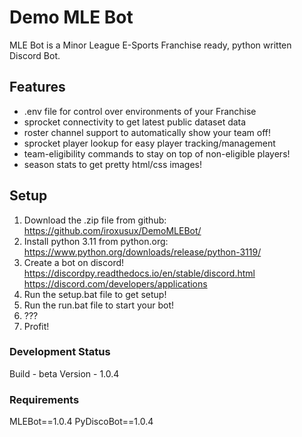 # Demo MLE Bot

MLE Bot is a Minor League E-Sports Franchise ready, python written Discord Bot.

## Features
- .env file for control over environments of your Franchise
- sprocket connectivity to get latest public dataset data
- roster channel support to automatically show your team off!
- sprocket player lookup for easy player tracking/management
- team-eligibility commands to stay on top of non-eligible players!
- season stats to get pretty html/css images!

## Setup
  1. Download the .zip file from github:
     https://github.com/iroxusux/DemoMLEBot/
  2. Install python 3.11 from python.org:
     https://www.python.org/downloads/release/python-3119/
  3. Create a bot on discord!
     https://discordpy.readthedocs.io/en/stable/discord.html
     https://discord.com/developers/applications
  4. Run the setup.bat file to get setup!
  5. Run the run.bat file to start your bot!
  6. ???
  7. Profit!

### Development Status
Build - beta
Version - 1.0.4

### Requirements
MLEBot==1.0.4
PyDiscoBot==1.0.4


  

